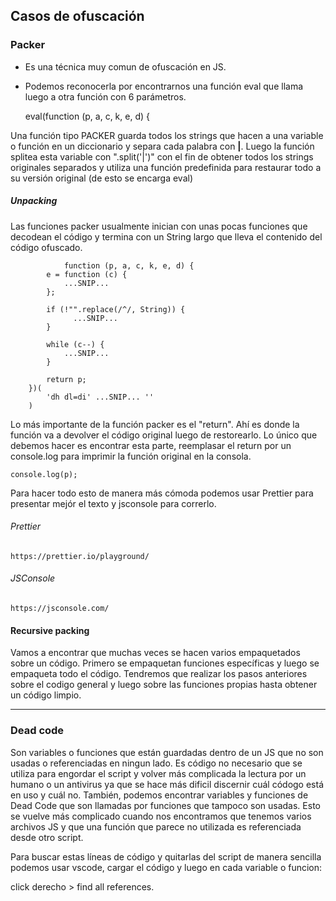 ## Casos de ofuscación

### Packer

- Es una técnica muy comun de ofuscación en JS.
- Podemos reconocerla por encontrarnos una función eval que llama luego a otra función con 6 parámetros.

    eval(function (p, a, c, k, e, d) {

Una función tipo PACKER guarda todos los strings que hacen a una variable o función en un diccionario y separa cada palabra con **|**. Luego la función splitea esta variable con ".split('|')" con el fin de obtener todos los strings originales separados y utiliza una función predefinida para restaurar todo a su versión original (de esto se encarga eval)

##### Unpacking

Las funciones packer usualmente inician con unas pocas funciones que decodean el código y termina con un String largo que lleva el contenido del código ofuscado.


                function (p, a, c, k, e, d) {
            e = function (c) {
                ...SNIP...
            };
        
            if (!"".replace(/^/, String)) {
                  ...SNIP...
            }
        
            while (c--) {
                ...SNIP...
            }
        
            return p;
        })(
            'dh dl=di' ...SNIP... ''
        )

Lo más importante de la función packer es el "return". Ahí es donde la función va a devolver el código original luego de restorearlo. Lo único que debemos hacer es encontrar esta parte, reemplasar el return por un console.log para imprimir la función original en la consola.
            
    console.log(p);

Para hacer todo esto de manera más cómoda podemos usar Prettier para presentar mejór el texto y jsconsole para correrlo.

###### Prettier
    https://prettier.io/playground/

###### JSConsole

    https://jsconsole.com/

#### Recursive packing

Vamos a encontrar que muchas veces se hacen varios empaquetados sobre un código. Primero se empaquetan funciones específicas y luego se empaqueta todo el código. Tendremos que realizar los pasos anteriores sobre el codigo general y luego sobre las funciones propias hasta obtener un código limpio.

---

### Dead code

Son variables o funciones que están guardadas dentro de un JS que no son usadas o referenciadas en ningun lado. Es código no necesario que se utiliza para engordar el script y volver más complicada la lectura por un humano o un antivirus ya que se hace más dificil discernir cuál códogo está en uso y cuál no.
También, podemos encontrar variables y funciones de Dead Code que son llamadas por funciones que tampoco son usadas. Esto se vuelve más complicado cuando nos encontramos que tenemos varios archivos JS y que una función que parece no utilizada es referenciada desde otro script.

Para buscar estas líneas de código y quitarlas del script de manera sencilla podemos usar vscode, cargar el código y luego en cada variable o funcion:

click derecho > find all references.
